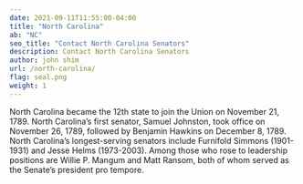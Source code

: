 ```yaml
---
date: 2021-09-11T11:55:00-04:00
title: "North Carolina"
ab: "NC"
seo_title: "Contact North Carolina Senators"
description: Contact North Carolina Senators
author: john shim
url: /north-carolina/
flag: seal.png
weight: 1
---
```


North Carolina became the 12th state to join the Union on November 21, 1789. North Carolina’s first senator, Samuel Johnston, took office on November 26, 1789, followed by Benjamin Hawkins on December 8, 1789. North Carolina’s longest-serving senators include Furnifold Simmons (1901-1931) and Jesse Helms (1973-2003). Among those who rose to leadership positions are Willie P. Mangum and Matt Ransom, both of whom served as the Senate’s president pro tempore.